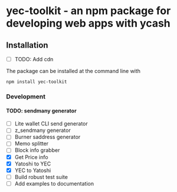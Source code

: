 # yec-toolkit - an npm package for developing web apps with ycash


## Installation

- [ ] TODO: Add cdn

The package can be installed at the command line with

```
npm install yec-toolkit
```

### Development

#### TODO: sendmany generator
- [ ] Lite wallet CLI send generator
- [ ] z_sendmany generator
- [ ] Burner saddress generator
- [ ] Memo splitter
- [ ] Block info grabber
- [x] Get Price info
- [x] Yatoshi to YEC
- [x] YEC to Yatoshi
- [ ] Build robust test suite
- [ ] Add examples to documentation